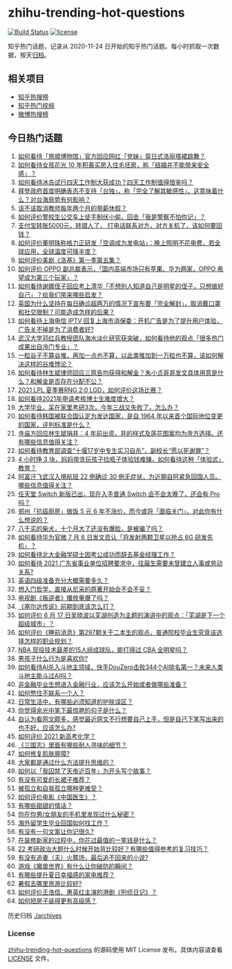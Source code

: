 # zhihu-trending-hot-questions

[![Build Status](https://github.com/justjavac/zhihu-trending-hot-questions/workflows/ci/badge.svg?branch=master)](https://github.com/justjavac/zhihu-trending-hot-questions/actions)
[![license](https://img.shields.io/github/license/justjavac/zhihu-trending-hot-questions)](https://github.com/justjavac/zhihu-trending-hot-questions/blob/master/LICENSE)

知乎热门话题，记录从 2020-11-24 日开始的知乎热门话题。每小时抓取一次数据，按天[归档](./archives)。

## 相关项目

- [知乎热搜榜](https://github.com/justjavac/zhihu-trending-top-search)
- [知乎热门视频](https://github.com/justjavac/zhihu-trending-hot-video)
- [微博热搜榜](https://github.com/justjavac/weibo-trending-hot-search)

## 今日热门话题

<!-- BEGIN -->
<!-- 最后更新时间 Thu Jul 08 2021 07:01:49 GMT+0800 (China Standard Time) -->

1. [如何看待「旅顺博物馆」官方回应网红「党妹」穿日式洛丽塔裙跳舞？](https://www.zhihu.com/question/470365349)
2. [如何看待女孩花光 10
   年积蓄买房入住毛坯房，称「结婚并不能带来安全感」？](https://www.zhihu.com/question/470358346)
3. [如何看待冰岛试行四天工作制大获成功？四天工作制值得借鉴吗？](https://www.zhihu.com/question/470410629)
4. [拜登政府首度明确表态不支持「台独」，称「完全了解其敏感性」，这意味着什么？对台海局势有何影响？](https://www.zhihu.com/question/470580147)
5. [该不该取消教师每年两个月的带薪休假？](https://www.zhihu.com/question/470469068)
6. [如何评价警校生公交车上徒手制伏小偷，回击「我是警察不怕你记」？](https://www.zhihu.com/question/470605067)
7. [支付宝转账5000元，转错人了，
   打电话联系对方，对方关机了，该如何要回钱？](https://www.zhihu.com/question/351571558)
8. [如何评价董明珠称格力正研发「空调成为发电站」：晚上照明不花电费，若全球应用，全球温度可降半度？](https://www.zhihu.com/question/470429897)
9. [如何评价美剧《洛基》第一季第五集？](https://www.zhihu.com/question/469082564)
10. [如何评价 OPPO 副总裁表示，「国内高端市场只有苹果、华为两家，OPPO
    希望成为第三个玩家」？](https://www.zhihu.com/question/470535816)
11. [如何看待谢娜侄子回应考上清华「不想别人知道自己是明星的侄子，只想做好自己」？给我们带来哪些启发？](https://www.zhihu.com/question/470425395)
12. [英国为什么坚持在每日确诊超两万的情况下宣布要「完全解封」，取消戴口罩和社交限制？可能造成怎样的后果？](https://www.zhihu.com/question/470082644)
13. [如何看待上海电信 IPTV
    回复上海市消保委：开机广告是为了提升用户体验，广告关不掉是为了消费者好?](https://www.zhihu.com/question/470272548)
14. [武汉大学邓红兵教授团队海水淡化研究获突破，如何看待他的观点「很多热门成果出自冷门专业」？](https://www.zhihu.com/question/470617704)
15. [一粒谷子不算谷堆，再加一点也不算，以此类推加到一万粒也不算，该如何解决这样的谷堆悖论？](https://www.zhihu.com/question/455083603)
16. [如何看待林生斌律师回应三原告均获得和解金？朱小贞哥哥发文具体用意是什么？和解金是否存在分配不公？](https://www.zhihu.com/question/469903790)
17. [2021 LPL 夏季赛RNG 2:0
    LGD，如何评价这场比赛？](https://www.zhihu.com/question/470681114)
18. [如何看待2021年申请考核博士生难度增大？](https://www.zhihu.com/question/430374942)
19. [大学毕业，呆在家里考研3次，今年三战又失败了，怎么办？](https://www.zhihu.com/question/41692093)
20. [如何看待韩国被联合国认定为发达国家，是自 1964
    年以来首个国际地位变更的国家，评判标准是什么？](https://www.zhihu.com/question/470588614)
21. [寺庙方回应林生斌捐井：4
    年前出资，井的样式及莲花图案均为寺方选择。还有哪些信息值得关注？](https://www.zhihu.com/question/470587142)
22. [如何看待教育部调查“十堰17岁中专生实习自杀”，副校长“愿以死谢罪”？](https://www.zhihu.com/question/470564757)
23. [4 小时挣 3
    块，妈妈带贪玩孩子捡瓶子体验钱难赚，如何看待这种「体验式」教育？](https://www.zhihu.com/question/470535137)
24. [阿富汗飞武汉入境航班 22 例确诊 30
    例无症状，为近期自阿紧急回国人员。哪些信息值得关注？](https://www.zhihu.com/question/470593519)
25. [任天堂 Switch 新版已出，现在入手普通 Switch 会不会太晚了，还会有 Pro
    吗？](https://www.zhihu.com/question/425260879)
26. [郑州「抗癌厨房」做饭 5 元 6
    年不涨价，而今或将「面临关门」，对此你有什么想说的？](https://www.zhihu.com/question/470452348)
27. [八千买的柴犬，十个月大了还没有爆脸，是被骗了吗？](https://www.zhihu.com/question/353006075)
28. [如何看待华为官微 7 月 6 日发文否认「将发射两颗卫星以抢占 6G
    研发先机」？](https://www.zhihu.com/question/470367051)
29. [如何看待北大金融学硕士因考公成功而辞去基金经理工作？](https://www.zhihu.com/question/470568734)
30. [如何看待 2021
    广东省事业单位招聘要求中，往届生需要未曾建立人事或劳动关系?](https://www.zhihu.com/question/470133715)
31. [英语四级准备充分大概需要多久？](https://www.zhihu.com/question/293706213)
32. [想入门哲学，直接从尼采的原著开始会不会不妥？](https://www.zhihu.com/question/465167597)
33. [电视剧《叛逆者》播放量爆了吗？](https://www.zhihu.com/question/468364234)
34. [《塞尔达传说》前期到底该怎么打？](https://www.zhihu.com/question/444332434)
35. [如何评价 6 月 17
    日吴晓波以芜湖创造为主题的演讲中的观点：「芜湖是下一个超级城市」？](https://www.zhihu.com/question/466274708)
36. [如何评价《睡前消息》第297期关于二本生的观点，普通院校毕业生究竟该选择怎样的职业规划？](https://www.zhihu.com/question/470490474)
37. [NBA 现役技术最差的15人组成球队，能打得过 CBA
    全明星吗？](https://www.zhihu.com/question/467877445)
38. [男孩子什么行为是喜欢你?](https://www.zhihu.com/question/459337094)
39. [如何看待AI杀入斗地主领域，快手DouZero击败344个AI排名第一？未来人类斗地主能斗过AI吗？](https://www.zhihu.com/question/470431274)
40. [非金融毕业生想进入金融行业，应该怎么开始或者做哪些准备？](https://www.zhihu.com/question/34945971)
41. [如何憋住不联系一个人？](https://www.zhihu.com/question/417595335)
42. [日常生活中，有哪些必须知道的护肤误区？](https://www.zhihu.com/question/467117508)
43. [你觉得余光中笔下最惊艳的句子是什么？](https://www.zhihu.com/question/440817750)
44. [自认为看网文颇多，感觉最近网文不行想要自己上手，但是自己下笔写出来的也不好，应该怎么办?](https://www.zhihu.com/question/462450572)
45. [如何评价 2021 新高考化学？](https://www.zhihu.com/question/463845980)
46. [《三国志》里面有哪些耐人寻味的细节？](https://www.zhihu.com/question/48084045)
47. [如何修复肌肤屏障?](https://www.zhihu.com/question/318814504)
48. [大家都是通过什么方法提升思维的？](https://www.zhihu.com/question/468908005)
49. [如何以「我囚禁了天帝近百年」为开头写个故事？](https://www.zhihu.com/question/436573312)
50. [有没有可爱的长裙子推荐？](https://www.zhihu.com/question/446771263)
51. [被孤立和自我孤立哪种更难受？](https://www.zhihu.com/question/468616953)
52. [如何评价电影《中国医生》？](https://www.zhihu.com/question/448519150)
53. [有哪些甜甜的情话？](https://www.zhihu.com/question/460123635)
54. [你在你男/女朋友的手机里发现过什么秘密？](https://www.zhihu.com/question/309282780)
55. [海外留学生毕业回国如何找工作？](https://www.zhihu.com/question/267051114)
56. [有没有一句文案让你记很久?](https://www.zhihu.com/question/432213645)
57. [在装修新家的过程中，你花过最值的一笔钱是什么？](https://www.zhihu.com/question/468840855)
58. [22
    考研政治大题什么时候开始背比较好？有哪些值得参考的复习技巧？](https://www.zhihu.com/question/470122007)
59. [有没有追妻（夫）火葬场，最后追不回来的小说?](https://www.zhihu.com/question/468268590)
60. [游戏《魔兽世界》有什么让你破防的瞬间？](https://www.zhihu.com/question/466341366)
61. [有哪些提升夏日幸福感的家电推荐？](https://www.zhihu.com/question/333879590)
62. [暑假去哪里旅游比较好?](https://www.zhihu.com/question/465756199)
63. [如何评价王浩信、惠英红主演的港剧《刑侦日记》？](https://www.zhihu.com/question/463938835)
64. [如何把房子装得更有高级感？](https://www.zhihu.com/question/460724070)

<!-- END -->

历史归档 [./archives](./archives)

### License

[zhihu-trending-hot-questions](https://github.com/justjavac/zhihu-trending-hot-questions)
的源码使用 MIT License 发布。具体内容请查看 [LICENSE](./LICENSE) 文件。
